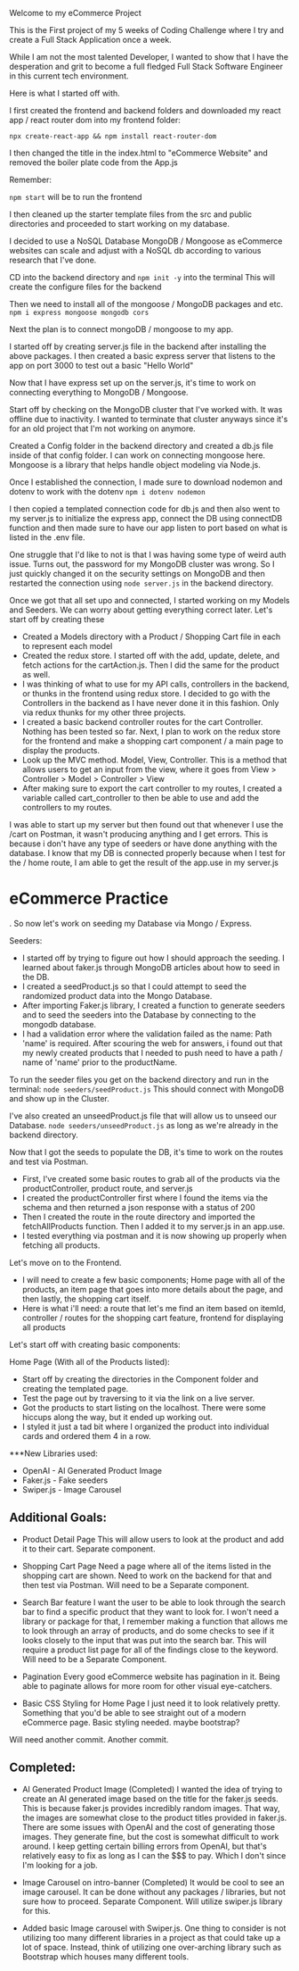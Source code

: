 Welcome to my eCommerce Project

This is the First project of my 5 weeks of Coding Challenge where I try and create a Full Stack Application once a week. 

While I am not the most talented Developer, I wanted to show that I have the desperation and grit to become a full fledged
Full Stack Software Engineer in this current tech environment. 


Here is what I started off with.

I first created the frontend and backend folders and downloaded my react app / react router dom into my frontend folder:

```npx create-react-app && npm install react-router-dom```

I then changed the title in the index.html to "eCommerce Website" and removed the boiler plate code from the App.js

Remember:

```npm start```
will be to run the frontend

I then cleaned up the starter template files from the src and public directories and proceeded to start working on my database.

I decided to use a NoSQL Database MongoDB / Mongoose as eCommerce websites can scale and adjust with a NoSQL db according to 
various research that I've done. 

CD into the backend directory and ```npm init -y``` into the terminal
This will create the configure files for the backend

Then we need to install all of the mongoose / MongoDB packages and etc.
```npm i express mongoose mongodb cors```

Next the plan is to connect mongoDB / mongoose to my app.

I started off by creating server.js file in the backend after installing the above packages. I then created a basic express server
that listens to the app on port 3000 to test out a basic "Hello World"

Now that I have express set up on the server.js, it's time to work on connecting everything to MongoDB / Mongoose.

Start off by checking on the MongoDB cluster that I've worked with. It was offline due to inactivity. I wanted to terminate that cluster anyways
since it's for an old project that I'm not working on anymore. 

Created a Config folder in the backend directory and created a db.js file inside of that config folder. I can work on connecting mongoose here. 
Mongoose is a library that helps handle object modeling via Node.js.

Once I established the connection, I made sure to download nodemon and dotenv to work with the dotenv
```npm i dotenv nodemon```

I then copied a templated connection code for db.js and then also went to my server.js to initialize the express app, connect the DB using connectDB function
and then made sure to have our app listen to port based on what is listed in the .env file.

One struggle that I'd like to not is that I was having some type of weird auth issue. Turns out, the password for my MongoDB cluster was wrong. So I just quickly changed it
on the security settings on MongoDB and then restarted the connection using
```node server.js``` 
in the backend directory.

Once we got that all set upo and connected, I started working on my Models and Seeders. We can worry about getting everything correct later. Let's start off by creating these
- Created a Models directory with a Product / Shopping Cart file in each to represent each model
- Created the redux store. I started off with the add, update, delete, and fetch actions for the cartAction.js. Then I did the same for the product as well.
- I was thinking of what to use for my API calls, controllers in the backend, or thunks in the frontend using redux store. I decided to go with the Controllers in the backend as I have never done it in this fashion. Only via redux thunks for my other three projects.
- I created a basic backend controller routes for the cart Controller. Nothing has been tested so far. Next, I plan to work on the redux store for the frontend and make a shopping cart component / a main page to display the products.
- Look up the MVC method. Model, View, Controller. This is a method that allows users to get an input from the view, where it goes from View > Controller > Model > Controller > View
- After making sure to export the cart controller to my routes, I created a variable called cart_controller to then be able to use and add the controllers to
my routes. 

I was able to start up my server but then found out that whenever I use the /cart on Postman, it wasn't producing anything and I get errors. 
This is because i don't have any type of seeders or have done anything with the database. I know that my DB is connected properly because when I test for the / 
home route, I am able to get the result of the app.use in my server.js 

<h1> eCommerce Practice </h1>. So now let's work on seeding my Database via Mongo / Express.

Seeders:
- I started off by trying to figure out how I should approach the seeding. I learned about faker.js through MongoDB articles about how to seed in the DB. 
- I created a seedProduct.js so that I could attempt to seed the randomized product data into the Mongo Database. 
- After importing Faker.js library, I created a function to generate seeders and to seed the seeders into the Database by connecting to the mongodb database.
- I had a validation error where the validation failed as the name: Path 'name' is required. After scouring the web for answers, i found out that my newly created products
that I needed to push need to have a path / name of 'name' prior to the productName. 

To run the seeder files you get on the backend directory and run in the terminal: 
```node seeders/seedProduct.js```
This should connect with MongoDB and show up in the Cluster. 

I've also created an unseedProduct.js file that will allow us to unseed our Database. 
```node seeders/unseedProduct.js```
as long as we're already in the backend directory. 

Now that I got the seeds to populate the DB, it's time to work on the routes and test via Postman. 
- First, I've created some basic routes to grab all of the products via the productController, product route, and server.js
- I created the productController first where I found the items via the schema and then returned a json response with a status of 200
- Then I created the route in the route directory and imported the fetchAllProducts function. Then I added it to my server.js in an app.use.
- I tested everything via postman and it is now showing up properly when fetching all products. 

Let's move on to the Frontend.
- I will need to create a few basic components; Home page with all of the products, an item page that goes into more details about the page, and then
lastly, the shopping cart itself. 
- Here is what i'll need: a route that let's me find an item based on itemId, controller / routes for the shopping cart feature, frontend for displaying all products

Let's start off with creating basic components:

Home Page (With all of the Products listed):
- Start off by creating the directories in the Component folder and creating the templated page. 
- Test the page out by traversing to it via the link on a live server. 
- Got the products to start listing on the localhost. There were some hiccups along the way, but it ended up working out. 
- I styled it just a tad bit where I organized the product into individual cards and ordered them 4 in a row. 

***New Libraries used:
- OpenAI - AI Generated Product Image
- Faker.js - Fake seeders 
- Swiper.js - Image Carousel


<h2>Additional Goals:</h2>

- Product Detail Page 
This will allow users to look at the product and add it to their cart. Separate component.

- Shopping Cart Page
Need a page where all of the items listed in the shopping cart are shown. Need to work on the backend for that and then test via Postman. Will need to be a Separate component.

- Search Bar feature
I want the user to be able to look through the search bar to find a specific product that they want to look for. I won't need a library or package for that, I remember making a function that allows me to look through an array of products, and do some checks to see if it looks closely to the input that was put into the search bar. This will require a product list page for all of the findings close to the keyword. 
Will need to be a Separate Component. 

- Pagination
Every good eCommerce website has pagination in it. Being able to paginate allows for more room for other visual eye-catchers. 

- Basic CSS Styling for Home Page
I just need it to look relatively pretty. Something that you'd be able to see straight out of a modern eCommerce page. Basic styling needed. maybe bootstrap?

Will need another commit. Another commit.


<h2> Completed: </h2>

- AI Generated Product Image (Completed)
I wanted the idea of trying to create an AI generated image based on the title for the faker.js seeds. This is because faker.js provides incredibly
random images. That way, the images are somewhat close to the product titles provided in faker.js. There are some issues with OpenAI 
and the cost of generating those images. They generate fine, but the cost is somewhat difficult to work around. I keep getting certain billing errors
from OpenAI, but that's relatively easy to fix as long as I can the $$$ to pay. Which I don't since I'm looking for a job. 

- Image Carousel on intro-banner (Completed)
It would be cool to see an image carousel. It can be done without any packages / libraries, but not sure how to proceed. 
Separate Component. Will utilize swiper.js library for this. 
- Added basic Image carousel with Swiper.js. One thing to consider is not utilizing too many different libraries in a project as that could take up
a lot of space. Instead, think of utilizing one over-arching library such as Bootstrap which houses many different tools. 

